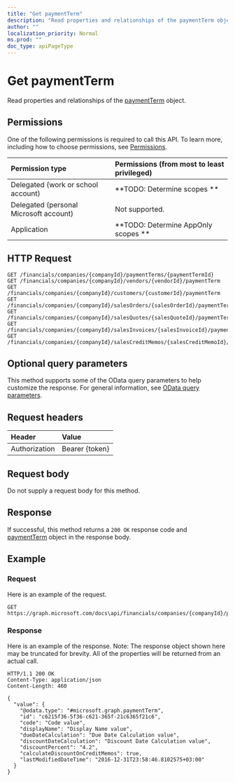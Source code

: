 ```yaml
---
title: "Get paymentTerm"
description: "Read properties and relationships of the paymentTerm object."
author: ""
localization_priority: Normal
ms.prod: ""
doc_type: apiPageType
---
```


# Get paymentTerm

Read properties and relationships of the [paymentTerm](../resources/paymentterm.md) object.

## Permissions
One of the following permissions is required to call this API. To learn more, including how to choose permissions, see [Permissions](/concepts/permissions-reference.md).

|Permission type|Permissions (from most to least privileged)|
|:---|:---|
|Delegated (work or school account)|**TODO: Determine scopes **|
|Delegated (personal Microsoft account)|Not supported.|
|Application|**TODO: Determine AppOnly scopes **|

## HTTP Request
<!-- {
  "blockType": "ignored"
}
-->
``` http
GET /financials/companies/{companyId}/paymentTerms/{paymentTermId}
GET /financials/companies/{companyId}/vendors/{vendorId}/paymentTerm
GET /financials/companies/{companyId}/customers/{customerId}/paymentTerm
GET /financials/companies/{companyId}/salesOrders/{salesOrderId}/paymentTerm
GET /financials/companies/{companyId}/salesQuotes/{salesQuoteId}/paymentTerm
GET /financials/companies/{companyId}/salesInvoices/{salesInvoiceId}/paymentTerm
GET /financials/companies/{companyId}/salesCreditMemos/{salesCreditMemoId}/paymentTerm
```

## Optional query parameters
This method supports some of the OData query parameters to help customize the response. For general information, see [OData query parameters](/graph/query-parameters).

## Request headers
|Header|Value|
|:---|:---|
|Authorization|Bearer {token}|

## Request body
Do not supply a request body for this method.

## Response
If successful, this method returns a `200 OK` response code and [paymentTerm](../resources/paymentterm.md) object in the response body.

## Example

### Request
Here is an example of the request.
<!-- {
  "blockType": "request",
  "name": "get_paymentterm"
}
-->
``` http
GET https://graph.microsoft.com/docs\api/financials/companies/{companyId}/paymentTerms/{paymentTermId}
```

### Response
Here is an example of the response. Note: The response object shown here may be truncated for brevity. All of the properties will be returned from an actual call.
<!-- {
  "blockType": "response",
  "truncated": true,
  "@odata.type": "microsoft.graph.paymentTerm"
}
-->
``` http
HTTP/1.1 200 OK
Content-Type: application/json
Content-Length: 460

{
  "value": {
    "@odata.type": "#microsoft.graph.paymentTerm",
    "id": "c6215f36-5f36-c621-365f-21c6365f21c6",
    "code": "Code value",
    "displayName": "Display Name value",
    "dueDateCalculation": "Due Date Calculation value",
    "discountDateCalculation": "Discount Date Calculation value",
    "discountPercent": "4.2",
    "calculateDiscountOnCreditMemos": true,
    "lastModifiedDateTime": "2016-12-31T23:58:46.8102575+03:00"
  }
}
```

